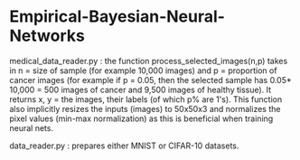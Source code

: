 # Empirical-Bayesian-Neural-Networks


medical_data_reader.py : the function process_selected_images(n,p) takes in n = size of sample (for example 10,000 images) and p = proportion of cancer images (for example if p = 0.05, then the selected sample has 0.05* 10,000 = 500 images of cancer and 9,500 images of healthy tissue). It returns x, y = the images, their labels (of which p% are 1's). This function also implicitly resizes the inputs (images) to 50x50x3 and normalizes the pixel values (min-max normalization) as this is beneficial when training neural nets.


data_reader.py : prepares either MNIST or CIFAR-10 datasets.
